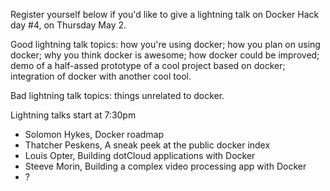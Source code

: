 Register yourself below if you'd like to give a lightning talk on Docker Hack day #4, on Thursday May 2.

Good lightning talk topics: how you're using docker; how you plan on using docker; why you think docker is awesome; how docker could be improved; demo of a half-assed prototype of a cool project based on docker; integration of docker with another cool tool.

Bad lightning talk topics: things unrelated to docker.

Lightning talks start at 7:30pm

* Solomon Hykes, Docker roadmap
* Thatcher Peskens, A sneak peek at the public docker index
* Louis Opter, Building dotCloud applications with Docker
* Steeve Morin, Building a complex video processing app with Docker
* ?